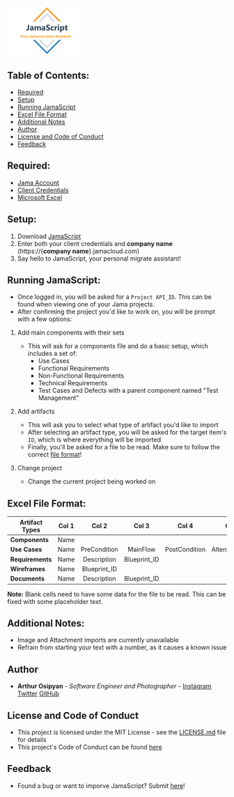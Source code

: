 # ![](https://raw.githubusercontent.com/arthurosipyan/JamaScript/master/logo/JamaScriptLogo.PNG "JamaScript")

## Table of Contents:
- [Required](https://github.com/arthurosipyan/JamaScript#required) 
- [Setup](https://github.com/arthurosipyan/JamaScript#setup) 
- [Running JamaScript](https://github.com/arthurosipyan/JamaScript#running-jamascript)
- [Excel File Format](https://github.com/arthurosipyan/JamaScript#excel-file-format)
- [Additional Notes](https://github.com/arthurosipyan/JamaScript#additional-notes)
- [Author](https://github.com/arthurosipyan/JamaScript#author)
- [License and Code of Conduct](https://github.com/arthurosipyan/JamaScript#license-and-code-of-conduct)
- [Feedback](https://github.com/arthurosipyan/JamaScript#feedback)


## Required:
- [Jama Account](https://www.jamasoftware.com/get-started/) 
- [Client Credentials](http://help.jamasoftware.com/ah/en/get-started/manage-your-profile/set-api-credentials.html) 
- [Microsoft Excel](https://www.microsoft.com/en-us/store/b/excel-2016?&OCID=AID718530_SEM_xnbrT3OI&gclid=EAIaIQobChMIrq6vo7eS3QIVl1cNCh2kFAvLEAAYASAAEgJdYfD_BwE)

## Setup:

1. Download [JamaScript](https://github.com/arthurosipyan/JamaScript/releases/download/v0.5.1-alpha/JamaScript.exe)
4. Enter both your client credentials and **company name** (https://{**company name**}.jamacloud.com)
5. Say hello to JamaScript, your personal migrate assistant!

## Running JamaScript:
- Once logged in, you will be asked for a ```Project API_ID```. This can be found when viewing one of your Jama projects.
- After confirming the project you'd like to work on, you will be prompt with a few options:

1. Add main components with their sets
    - This will ask for a components file and do a basic setup, which includes a set of:
        - Use Cases
        - Functional Requirements
        - Non-Functional Requirements
        - Technical Requirements
        - Test Cases and Defects with a parent component named "Test Management"

2. Add artifacts
    - This will ask you to select what type of artifact you'd like to import
    - After selecting an artifact type, you will be asked for the target item's ```ID```, which is where everything will be imported
    - Finally, you'll be asked for a file to be read. Make sure to follow the correct [file format](https://github.com/arthurosipyan/JamaScript#excel-file-format)!

3. Change project
    - Change the current project being worked on

## Excel File Format:

| Artifact Types     | Col 1 | Col 2        | Col 3        | Col 4         | Col 5          | Col 6        |
| -------------------|:-----:|:------------:|:------------:|:-------------:|:--------------:|:------------:|
| **Components**     | Name  |              |              |               |                |              |
| **Use Cases**      | Name  | PreCondition | MainFlow     | PostCondition | AlternateFlows | Blueprint_ID |
| **Requirements**   | Name  | Description  | Blueprint_ID |               |                |              |
| **Wireframes**     | Name  | Blueprint_ID |              |               |                |              |
| **Documents**      | Name  | Description  | Blueprint_ID |               |                |              |
    
**Note:** Blank cells need to have some data for the file to be read. This can be fixed with some placeholder text.


## Additional Notes:

- Image and Attachment imports are currently unavailable
- Refrain from starting your text with a number, as it causes a known issue

## Author

* **Arthur Osipyan** - *Software Engineer and Photographer* - [Instagram](https://www.instagram.com/arty.nyc/) [Twitter](https://twitter.com/arty_nyc) [GitHub](https://github.com/arthurosipyan)


## License and Code of Conduct

- This project is licensed under the MIT License - see the [LICENSE.md](https://github.com/arthurosipyan/JamaScript/blob/master/LICENSE) file for details
- This project's Code of Conduct can be found [here](https://github.com/arthurosipyan/JamaScript/blob/master/CODE_OF_CONDUCT.md)

## Feedback

- Found a bug or want to imporve JamaScript? Submit [here](https://github.com/arthurosipyan/JamaScript/issues)!
